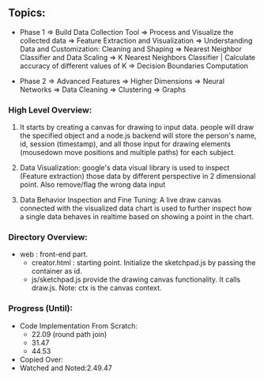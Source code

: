 ## Topics:
* Phase 1
=> Build Data Collection Tool
=> Process and Visualize the collected data
=> Feature Extraction and Visualization
=> Understanding Data and Customization: Cleaning and Shaping
=> Nearest Neighbor Classifier and Data Scaling
=> K Nearest Neighbors Classifier | Calculate accuracy of different values of K
=> Decision Boundaries Computation

* Phase 2
=> Advanced Features
=> Higher Dimensions
=> Neural Networks
=> Data Cleaning
=> Clustering
=> Graphs

### High Level Overview:
1. It starts by creating a canvas for drawing to input data. people will draw the specified object and a node.js backend will store the person's name, id, session (timestamp), and all those input for drawing elements (mousedown move positions and multiple paths) for each subject. 

2. Data Visualization: google's data visual library is used to inspect (Feature extraction) those data by different perspective in 2 dimensional point. Also remove/flag the wrong data input

3. Data Behavior Inspection and Fine Tuning: A live draw canvas connected with the visualized data chart is used to further inspect how a single data behaves in realtime based on showing a point in the chart.

### Directory Overview:
* web : front-end part.
    - creator.html : starting point. Initialize the sketchpad.js by passing the container as id.
    - js/sketchpad.js provide the drawing canvas functionality. It calls draw.js. Note: ctx is the canvas context.

### Progress (Until):
* Code Implementation From Scratch:
    - 22.09 (round path join)
    - 31.47
    - 44.53
* Copied Over:
* Watched and Noted:2.49.47